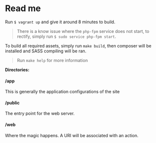 # Read me

Run `$ vagrant up` and give it around 8 minutes to build.

> There is a know issue where the `php-fpm` service does not start, to rectify, simply run `$ sudo service php-fpm start`.

To build all required assets, simply run `make build`, then composer will be installed and SASS compiling will be ran.

> Run `make help` for more information

__Directories:__

#### /app

This is generally the application configurations of the site

#### /public

The entry point for the web server.

#### /web

Where the magic happens. A URI will be associated with an action.
